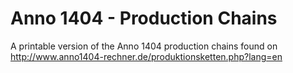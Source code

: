 # Anno 1404 - Production Chains

A printable version of the Anno 1404 production chains found on http://www.anno1404-rechner.de/produktionsketten.php?lang=en
